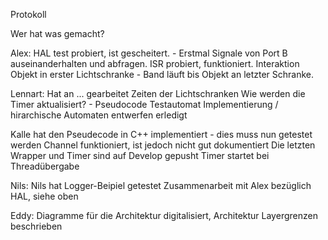 Protokoll

Wer hat was gemacht?

Alex: HAL test probiert, ist gescheitert. - Erstmal Signale von Port B auseinanderhalten und abfragen. 
ISR probiert, funktioniert.
Interaktion Objekt in erster Lichtschranke - Band läuft bis Objekt an letzter Schranke.

Lennart: Hat an ... gearbeitet
Zeiten der Lichtschranken 
Wie werden die Timer aktualisiert? - Pseudocode
Testautomat Implementierung / hirarchische Automaten entwerfen erledigt

Kalle hat den Pseudecode in C++ implementiert - dies muss nun getestet werden
Channel funktioniert, ist jedoch nicht gut dokumentiert
Die letzten Wrapper und Timer sind auf Develop gepusht
Timer startet bei Threadübergabe

Nils: Nils hat Logger-Beipiel getestet
Zusammenarbeit mit Alex bezüglich HAL, siehe oben


Eddy: Diagramme für die Architektur digitalisiert, Architektur Layergrenzen beschrieben


